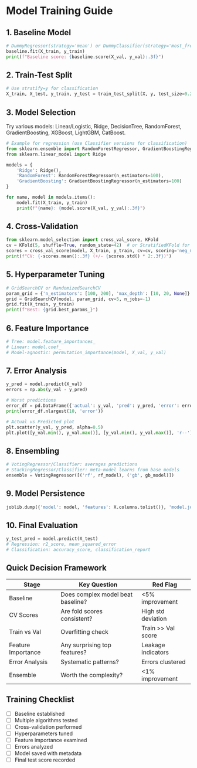# Model Training Guide

## 1. Baseline Model
```python
# DummyRegressor(strategy='mean') or DummyClassifier(strategy='most_frequent')
baseline.fit(X_train, y_train)
print(f"Baseline score: {baseline.score(X_val, y_val):.3f}")
```

## 2. Train-Test Split
```python
# Use stratify=y for classification
X_train, X_test, y_train, y_test = train_test_split(X, y, test_size=0.2, random_state=42)
```

## 3. Model Selection
Try various models: Linear/Logistic, Ridge, DecisionTree, RandomForest, GradientBoosting, XGBoost, LightGBM, CatBoost.

```python
# Example for regression (use Classifier versions for classification)
from sklearn.ensemble import RandomForestRegressor, GradientBoostingRegressor
from sklearn.linear_model import Ridge

models = {
    'Ridge': Ridge(),
    'RandomForest': RandomForestRegressor(n_estimators=100),
    'GradientBoosting': GradientBoostingRegressor(n_estimators=100)
}

for name, model in models.items():
    model.fit(X_train, y_train)
    print(f"{name}: {model.score(X_val, y_val):.3f}")
```

## 4. Cross-Validation
```python
from sklearn.model_selection import cross_val_score, KFold
cv = KFold(5, shuffle=True, random_state=42)  # or StratifiedKFold for classification
scores = cross_val_score(model, X_train, y_train, cv=cv, scoring='neg_mean_squared_error')
print(f"CV: {-scores.mean():.3f} (+/- {scores.std() * 2:.3f})")
```

## 5. Hyperparameter Tuning
```python
# GridSearchCV or RandomizedSearchCV
param_grid = {'n_estimators': [100, 200], 'max_depth': [10, 20, None]}
grid = GridSearchCV(model, param_grid, cv=5, n_jobs=-1)
grid.fit(X_train, y_train)
print(f"Best: {grid.best_params_}")
```

## 6. Feature Importance
```python
# Tree: model.feature_importances_
# Linear: model.coef_
# Model-agnostic: permutation_importance(model, X_val, y_val)
```

## 7. Error Analysis
```python
y_pred = model.predict(X_val)
errors = np.abs(y_val - y_pred)

# Worst predictions
error_df = pd.DataFrame({'actual': y_val, 'pred': y_pred, 'error': errors})
print(error_df.nlargest(10, 'error'))

# Actual vs Predicted plot
plt.scatter(y_val, y_pred, alpha=0.5)
plt.plot([y_val.min(), y_val.max()], [y_val.min(), y_val.max()], 'r--')
```

## 8. Ensembling
```python
# VotingRegressor/Classifier: averages predictions
# StackingRegressor/Classifier: meta-model learns from base models
ensemble = VotingRegressor([('rf', rf_model), ('gb', gb_model)])
```

## 9. Model Persistence
```python
joblib.dump({'model': model, 'features': X.columns.tolist()}, 'model.joblib')
```

## 10. Final Evaluation
```python
y_test_pred = model.predict(X_test)
# Regression: r2_score, mean_squared_error
# Classification: accuracy_score, classification_report
```

## Quick Decision Framework

| Stage | Key Question | Red Flag |
|-------|--------------|----------|
| Baseline | Does complex model beat baseline? | <5% improvement |
| CV Scores | Are fold scores consistent? | High std deviation |
| Train vs Val | Overfitting check | Train >> Val score |
| Feature Importance | Any surprising top features? | Leakage indicators |
| Error Analysis | Systematic patterns? | Errors clustered |
| Ensemble | Worth the complexity? | <1% improvement |

## Training Checklist
- [ ] Baseline established
- [ ] Multiple algorithms tested  
- [ ] Cross-validation performed
- [ ] Hyperparameters tuned
- [ ] Feature importance examined
- [ ] Errors analyzed
- [ ] Model saved with metadata
- [ ] Final test score recorded